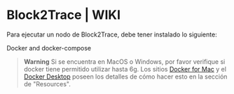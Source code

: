 # Block2Trace | WIKI
Para ejecutar un nodo de Block2Trace, debe tener instalado lo siguiente:

  Docker and docker-compose
  
> **Warning**
> Si se encuentra en MacOS o Windows, por favor verifique si docker tiene permitido utilizar hasta 6g. Los sitios [Docker for Mac](https://docs.docker.com/desktop/mac/) y el [Docker Desktop](https://docs.docker.com/desktop/install/windows-install/) poseen los detalles de cómo hacer esto en la sección de "Resources".



